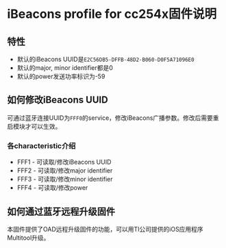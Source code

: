 # iBeacons profile for cc254x固件说明

## 特性

* 默认的iBeacons UUID是```E2C56DB5-DFFB-48D2-B060-D0F5A71096E0```
* 默认的major, minor identifier都是0
* 默认的power发送功率标识为-59

## 如何修改iBeacons UUID

可通过蓝牙连接UUID为```FFF0```的service，修改iBeacons广播参数。修改后需要重启模块才可以生效。

### 各characteristic介绍

* FFF1 - 可读取/修改iBeacons UUID
* FFF2 - 可读取/修改major identifier
* FFF3 - 可读取/修改minor identifier
* FFF4 - 可读取/修改power

## 如何通过蓝牙远程升级固件

本固件提供了OAD远程升级固件的功能，可以用TI公司提供的iOS应用程序Multitool升级。

